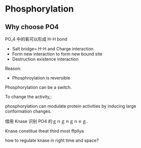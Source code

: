 # Phosphorylation

## Why choose PO4 

PO_4 中的氧可以形成 H-H bond

+ Salt bridge= H-H and Charge interaction
+ Form new interaction to form new bound site
+ Destruction existence interaction

Reason:

+ Phosphroylation is reversible

Phosphorylation can be a switch. 



To change the activity,:

phosphorylation can modulate protein activities by inducing large conformation changes.

借用 Knase 识别 PO4 的ｇｎｇｎｇｎｅｇ.

Knase constitue theat third most ffpllya





how to regulate knase in right time and space?

